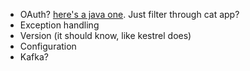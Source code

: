 * OAuth? [here's a java one](http://code.google.com/p/oauth-signpost/). Just filter through cat app?
* Exception handling
* Version (it should know, like kestrel does)
* Configuration
* Kafka?
